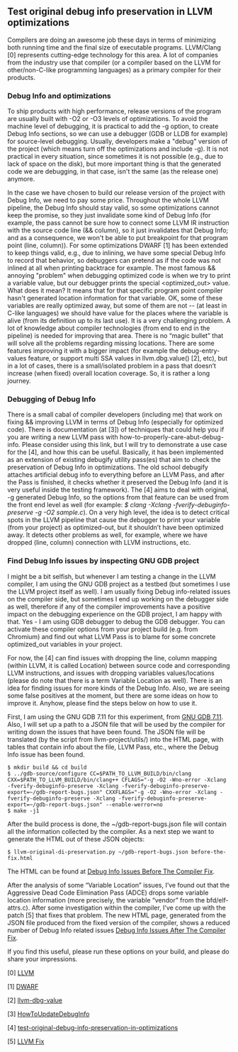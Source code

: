 ##  Test original debug info preservation in LLVM optimizations

Compilers are doing an awesome job these days in terms of minimizing both running time and the final size of executable programs. LLVM/Clang [0] represents cutting-edge technology for this area. A lot of companies from the industry use that compiler (or a compiler based on the LLVM for other/non-C-like programming languages) as a primary compiler for their products.

### Debug Info and optimizations

To ship products with high performance, release versions of the program are usually built with -O2 or -O3 levels of optimizations. To avoid the machine level of debugging, it is practical to add the -g option, to create Debug Info sections, so we can use a debugger (GDB or LLDB for example) for source-level debugging. Usually, developers make a "debug" version of the project (which means turn off the optimizations and include -g). It is not practical in every situation, since sometimes it is not possible (e.g., due to lack of space on the disk), but more important thing is that the generated code we are debugging, in that case, isn't the same (as the release one) anymore.

In the case we have chosen to build our release version of the project with Debug Info, we need to pay some price. Throughout the whole LLVM pipeline, the Debug Info should stay valid, so some optimizations cannot keep the promise, so they just invalidate some kind of Debug Info (for example, the pass cannot be sure how to connect some LLVM IR instruction with the source code line (&& column), so it just invalidates that Debug Info; and as a consequence, we won't be able to put breakpoint for that program point (line, column)). For some optimizations DWARF [1] has been extended to keep things valid, e.g., due to inlining, we have some special Debug Info to record that behavior, so debuggers can pretend as if the code was not inlined at all when printing backtrace for example. The most famous && annoying "problem" when debugging optimized code is when we try to print a variable value, but our debugger prints the special <optimized_out> value. What does it mean? It means that for that specific program point compiler hasn't generated location information for that variable. OK, some of these variables are really optimized away, but some of them are not -- (at least in C-like languages) we should have value for the places where the variable is alive (from its definition up to its last use). It is a very challenging problem. A lot of knowledge about compiler technologies (from end to end in the pipeline) is needed for improving that area. There is no “magic bullet” that will solve all the problems regarding missing locations. There are some features improving it with a bigger impact (for example the debug-entry-values feature, or support multi SSA values in llvm.dbg.value() [2], etc), but in a lot of cases, there is a small/isolated problem in a pass that doesn’t increase (when fixed) overall location coverage. So, it is rather a long journey.

### Debugging of Debug Info

There is a small cabal of compiler developers (including me) that work on fixing && improving LLVM in terms of Debug Info (especially for optimized code). There is documentation (at [3]) of techniques that could help you if you are writing a new LLVM pass with how-to-properly-care-abut-debug-info. Please consider using this link, but I will try to demonstrate a use case for the [4], and how this can be useful. Basically, it has been implemented as an extension of existing debugify utility pass(es) that aim to check the preservation of Debug Info in optimizations. The old school debugify attaches artificial debug info to everything before an LLVM Pass, and after the Pass is finished, it checks whether it preserved the Debug Info (and it is very useful inside the testing framework). The [4] aims to deal with original, -g generated Debug Info, so the options from that feature can be used from the front end level as well (for example: *$ clang -Xclang -fverify-debuginfo-preserve -g -O2 sample.c*). On a very high level, the idea is to detect critical spots in the LLVM pipeline that cause the debugger to print your variable (from your project) as optimized-out, but it shouldn’t have been optimized away. It detects other problems as well, for example, where we have dropped (line, column) connection with LLVM instructions, etc.

### Find Debug Info issues by inspecting GNU GDB project

I might be a bit selfish, but whenever I am testing a change in the LLVM compiler, I am using the GNU GDB project as a testbed (but sometimes I use the LLVM project itself as well). I am usually fixing Debug info-related issues on the compiler side, but sometimes I end up working on the debugger side as well, therefore if any of the compiler improvements have a positive impact on the debugging experience on the GDB project, I am happy with that. Yes - I am using GDB debugger to debug the GDB debugger. You can activate these compiler options from your project build (e.g. from Chromium) and find out what LLVM Pass is to blame for some concrete optimized_out variables in your project.

For now, the [4] can find issues with dropping the line, column mapping (within LLVM, it is called Location) between source code and corresponding LLVM instructions, and issues with dropping variables values/locations (please do note that there is a term Variable Location as well). There is an idea for finding issues for more kinds of the Debug Info. Also, we are seeing some false positives at the moment, but there are some ideas on how to improve it. Anyhow, please find the steps below on how to use it.

First, I am using the GNU GDB 7.11 for this experiment, from [GNU GDB 7.11](https://www.gnu.org/software/gdb/).
Also, I will set up a path to a JSON file that will be used by the compiler for writing down the issues that have been found. The JSON file will be translated (by the script from llvm-project/utils/) into the HTML page, with tables that contain info about the file, LLVM Pass, etc., where the Debug Info issue has been found.

    $ mkdir build && cd build
    $ ../gdb-source/configure CC=$PATH_TO_LLVM_BUILD/bin/clang CXX=$PATH_TO_LLVM_BUILD/bin/clang++ CFLAGS="-g -O2 -Wno-error -Xclang -fverify-debuginfo-preserve -Xclang -fverify-debuginfo-preserve-export=~/gdb-report-bugs.json" CXXFLAGS="-g -O2 -Wno-error -Xclang -fverify-debuginfo-preserve -Xclang -fverify-debuginfo-preserve-export=~/gdb-report-bugs.json" --enable-werror=no
    $ make -j1

After the build process is done, the ~/gdb-report-bugs.json file will contain all the information collected by the compiler. As a next step we want to generate the HTML out of these JSON objects:

    $ llvm-original-di-preservation.py ~/gdb-report-bugs.json before-the-fix.html

The HTML can be found at [Debug Info Issues Before The Compiler Fix](https://djolertrk.github.io/di-check-before-adce-fix/).

After the analysis of some “Variable Location” issues, I’ve found out that the Aggressive Dead Code Elimination Pass (ADCE) drops some variable location information (more precisely, the variable “vendor” from the bfd/elf-attrs.c). After some investigation within the compiler, I’ve come up with the patch [5] that fixes that problem. The new HTML page, generated from the JSON file produced from the fixed version of the compiler, shows a reduced number of Debug Info related issues [Debug Info Issues After The Compiler Fix](https://djolertrk.github.io/di-check-after-adce-fix/).

If you find this useful, please run these options on your build, and please do share your impressions.

[0] [LLVM](https://llvm.org/)

[1] [DWARF](http://dwarfstd.org/)

[2] [llvm-dbg-value](https://llvm.org/docs/SourceLevelDebugging.html#llvm-dbg-value)

[3] [HowToUpdateDebugInfo](https://llvm.org/docs/HowToUpdateDebugInfo.html)

[4] [test-original-debug-info-preservation-in-optimizations](https://llvm.org/docs/HowToUpdateDebugInfo.html#test-original-debug-info-preservation-in-optimizations)

[5] [LLVM Fix](https://reviews.llvm.org/D100844)

